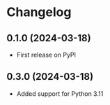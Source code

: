 # Changelog

## 0.1.0 (2024-03-18)

-   First release on PyPI

## 0.3.0 (2024-03-18)

-   Added support for Python 3.11
